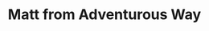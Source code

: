 ---
avatar: /images/people/matt.jpg
avatar_small: /images/people/matt_small.jpg
bio: 'Matt is British and grew up in the UK. He went to the University of York and
  stayed nearby after graduating as he loved the Yorkshire countryside and local community.
  Later he moved to London. Being closer to major international airports Matt visited
  13 countries in one year by filling his weekends flying to some new European city.
  After that he moved to San Francisco Bay area for a new exciting job.

  Matt met his now wife while playing squash in San Francisco in 2014, just 10 days
  after Matt moved to the US.'
gplus: null
homepage: https://www.adventurousway.com/
instagram: https://instagram.com/adventurousway/
linkedin: null
title: Matt from Adventurous Way
twitter: null
type: guest
username: matt
youtube: https://www.youtube.com/c/adventurousway
---